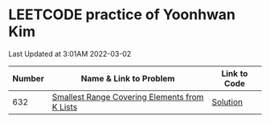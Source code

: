 # LEETCODE practice of Yoonhwan Kim
Last Updated at 3:01AM 2022-03-02

Number | Name & Link to Problem | Link to Code 
--- | --- | ---
| 632 | [Smallest Range Covering Elements from K Lists](https://leetcode.com/problems/smallest-range-covering-elements-from-k-lists/) | [Solution](https://github.com/micyhkim/leetcodePractice/tree/main/632_Smallest_Range_Covering_Elements_from_K_Lists)